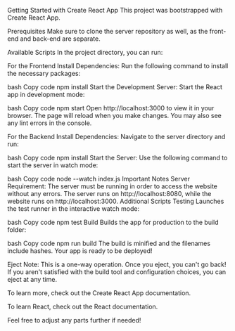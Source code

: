 Getting Started with Create React App
This project was bootstrapped with Create React App.

Prerequisites
Make sure to clone the server repository as well, as the front-end and back-end are separate.

Available Scripts
In the project directory, you can run:

For the Frontend
Install Dependencies:
Run the following command to install the necessary packages:

bash
Copy code
npm install
Start the Development Server:
Start the React app in development mode:

bash
Copy code
npm start
Open http://localhost:3000 to view it in your browser. The page will reload when you make changes. You may also see any lint errors in the console.

For the Backend
Install Dependencies:
Navigate to the server directory and run:

bash
Copy code
npm install
Start the Server:
Use the following command to start the server in watch mode:

bash
Copy code
node --watch index.js
Important Notes
Server Requirement: The server must be running in order to access the website without any errors. The server runs on http://localhost:8080, while the website runs on http://localhost:3000.
Additional Scripts
Testing
Launches the test runner in the interactive watch mode:

bash
Copy code
npm test
Build
Builds the app for production to the build folder:

bash
Copy code
npm run build
The build is minified and the filenames include hashes. Your app is ready to be deployed!

Eject
Note: This is a one-way operation. Once you eject, you can't go back! If you aren't satisfied with the build tool and configuration choices, you can eject at any time.

To learn more, check out the Create React App documentation.

To learn React, check out the React documentation.

Feel free to adjust any parts further if needed!
